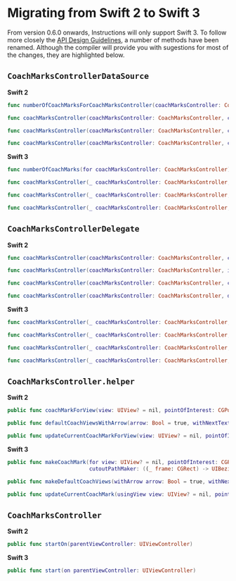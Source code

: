 # Migrating from Swift 2 to Swift 3

From version 0.6.0 onwards, Instructions will only support Swift 3. To follow more closely the   [API Design Guidelines], a number of methods have been renamed. Although the compiler will provide you with sugestions for most of the changes, they are highlighted below.  

[API Design Guidelines]: https://swift.org/documentation/api-design-guidelines/

## `CoachMarksControllerDataSource`

**Swift 2**

```swift
func numberOfCoachMarksForCoachMarksController(coachMarksController: CoachMarksController) -> Int

func coachMarksController(coachMarksController: CoachMarksController, coachMarkForIndex index: Int) -> CoachMark

func coachMarksController(coachMarksController: CoachMarksController, coachMarkViewsForIndex index: Int, coachMark: CoachMark) -> (bodyView: CoachMarkBodyView, arrowView: CoachMarkArrowView?)

func coachMarksController(coachMarksController: CoachMarksController, constraintsForSkipView skipView: UIView, inParentView parentView: UIView) -> [NSLayoutConstraint]?
```
**Swift 3**

```swift
func numberOfCoachMarks(for coachMarksController: CoachMarksController) -> Int

func coachMarksController(_ coachMarksController: CoachMarksController, coachMarkAt index: Int) -> CoachMark

func coachMarksController(_ coachMarksController: CoachMarksController, coachMarkViewsAt index: Int, madeFrom coachMark: CoachMark) -> (bodyView: CoachMarkBodyView, arrowView: CoachMarkArrowView?)

func coachMarksController(_ coachMarksController: CoachMarksController, constraintsForSkipView skipView: UIView, inParent parentView: UIView) -> [NSLayoutConstraint]?
```

## `CoachMarksControllerDelegate`

**Swift 2**

```swift
func coachMarksController(coachMarksController: CoachMarksController, coachMarkWillLoadForIndex index: Int) -> Bool

func coachMarksController(coachMarksController: CoachMarksController, inout coachMarkWillShow coachMark: CoachMark, forIndex index: Int)

func coachMarksController(coachMarksController: CoachMarksController, coachMarkWillDisappear coachMark: CoachMark, forIndex index: Int)

func coachMarksController(coachMarksController: CoachMarksController, didFinishShowingAndWasSkipped skipped: Bool)
```
**Swift 3**

```swift
func coachMarksController(_ coachMarksController: CoachMarksController, willLoadCoachMarkAt index: Int) -> Bool

func coachMarksController(_ coachMarksController: CoachMarksController, willShow coachMark: inout CoachMark, at index: Int)

func coachMarksController(_ coachMarksController: CoachMarksController, willHide coachMark: CoachMark, at index: Int)

func coachMarksController(_ coachMarksController: CoachMarksController, didEndShowingBySkipping skipped: Bool)
```

## `CoachMarksController.helper`

**Swift 2**

```swift
public func coachMarkForView(view: UIView? = nil, pointOfInterest: CGPoint? = nil, bezierPathBlock: ((_ frame: CGRect) -> UIBezierPath)? = nil) -> CoachMark

public func defaultCoachViewsWithArrow(arrow: Bool = true, withNextText nextText: Bool = true, arrowOrientation: CoachMarkArrowOrientation? = .Top) -> (bodyView: CoachMarkBodyDefaultView, arrowView: CoachMarkArrowDefaultView?)

public func updateCurrentCoachMarkForView(view: UIView? = nil, pointOfInterest: CGPoint? = nil , bezierPathBlock: ((_ frame: CGRect) -> UIBezierPath)? = nil)
```
**Swift 3**

```swift
public func makeCoachMark(for view: UIView? = nil, pointOfInterest: CGPoint? = nil,
                          cutoutPathMaker: ((_ frame: CGRect) -> UIBezierPath)? = nil) -> CoachMark

public func makeDefaultCoachViews(withArrow arrow: Bool = true, withNextText nextText: Bool = true, arrowOrientation: CoachMarkArrowOrientation? = .top) -> (bodyView: CoachMarkBodyDefaultView, arrowView: CoachMarkArrowDefaultView?)

public func updateCurrentCoachMark(usingView view: UIView? = nil, pointOfInterest: CGPoint? = nil, cutoutPathMaker: CutoutPathMaker? = nil)
```

## `CoachMarksController`

**Swift 2**

```swift
public func startOn(parentViewController: UIViewController)
```
**Swift 3**

```swift
public func start(on parentViewController: UIViewController)
```
